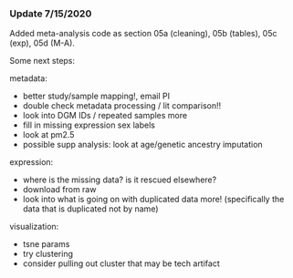 ### Update 7/15/2020
Added meta-analysis code as section 05a (cleaning), 05b (tables), 05c (exp), 05d (M-A).

Some next steps:

metadata:
- better study/sample mapping!, email PI
- double check metadata processing / lit comparison!!
- look into DGM IDs / repeated samples more
- fill in missing expression sex labels
- look at pm2.5
- possible supp analysis: look at age/genetic ancestry imputation

expression:
- where is the missing data? is it rescued elsewhere? 
- download from raw
- look into what is going on with duplicated data more!
 (specifically the data that is duplicated not by name)

visualization:
- tsne params
- try clustering
- consider pulling out cluster that may be tech artifact